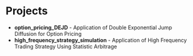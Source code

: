  # Projects
* **option_pricing_DEJD** - Application of Double Exponential Jump Diffusion for Option Pricing
* **high_frequency_strategy_simulation** - Application of High Frequency Trading Strategy Using Statistic Arbitrage
